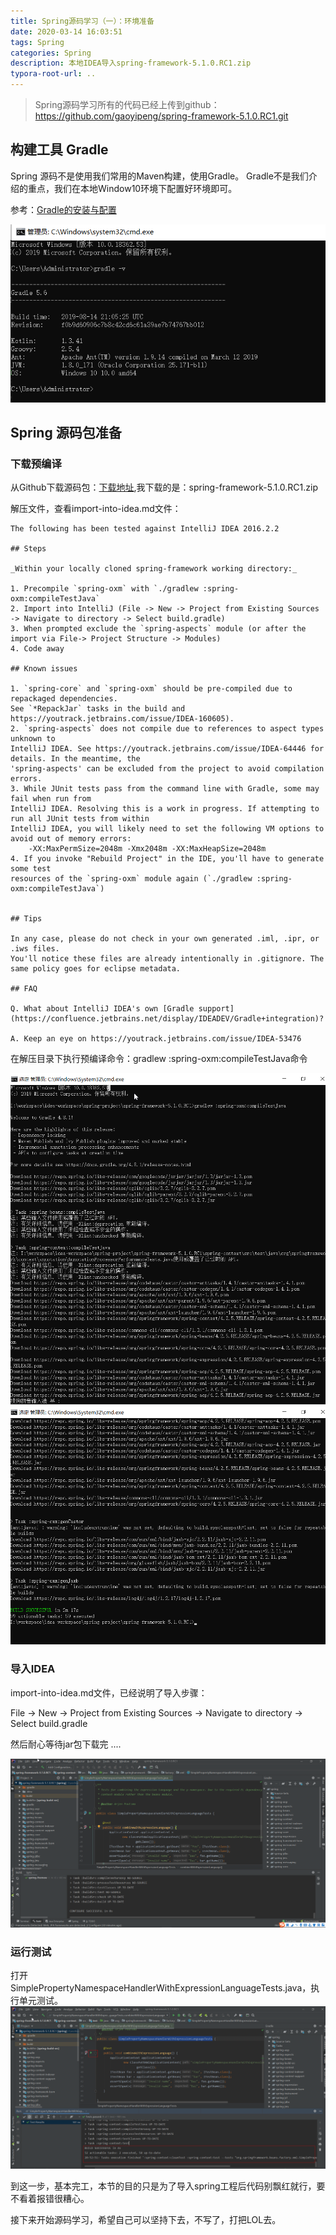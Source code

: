 ```yaml
---
title: Spring源码学习（一）：环境准备
date: 2020-03-14 16:03:51
tags: Spring
categories: Spring
description: 本地IDEA导入spring-framework-5.1.0.RC1.zip
typora-root-url: ..
---
```


> Spring源码学习所有的代码已经上传到github：https://github.com/gaoyipeng/spring-framework-5.1.0.RC1.git

## 构建工具 Gradle

Spring 源码不是使用我们常用的Maven构建，使用Gradle。 Gradle不是我们介绍的重点，我们在本地Window10环境下配置好环境即可。

参考：[Gradle的安装与配置](https://www.cnblogs.com/NyanKoSenSei/p/11458953.html)

![gradle-v.png](/images/spring/gradle-v.png)

## Spring 源码包准备

### 下载预编译

从Github下载源码包：[下载地址](https://github.com/spring-projects/spring-framework/archive/v5.1.0.RC1.zip),我下载的是：spring-framework-5.1.0.RC1.zip

解压文件，查看import-into-idea.md文件：
````
The following has been tested against IntelliJ IDEA 2016.2.2

## Steps

_Within your locally cloned spring-framework working directory:_

1. Precompile `spring-oxm` with `./gradlew :spring-oxm:compileTestJava`
2. Import into IntelliJ (File -> New -> Project from Existing Sources -> Navigate to directory -> Select build.gradle)
3. When prompted exclude the `spring-aspects` module (or after the import via File-> Project Structure -> Modules)
4. Code away

## Known issues

1. `spring-core` and `spring-oxm` should be pre-compiled due to repackaged dependencies.
See `*RepackJar` tasks in the build and https://youtrack.jetbrains.com/issue/IDEA-160605).
2. `spring-aspects` does not compile due to references to aspect types unknown to
IntelliJ IDEA. See https://youtrack.jetbrains.com/issue/IDEA-64446 for details. In the meantime, the
'spring-aspects' can be excluded from the project to avoid compilation errors.
3. While JUnit tests pass from the command line with Gradle, some may fail when run from
IntelliJ IDEA. Resolving this is a work in progress. If attempting to run all JUnit tests from within
IntelliJ IDEA, you will likely need to set the following VM options to avoid out of memory errors:
    -XX:MaxPermSize=2048m -Xmx2048m -XX:MaxHeapSize=2048m
4. If you invoke "Rebuild Project" in the IDE, you'll have to generate some test
resources of the `spring-oxm` module again (`./gradlew :spring-oxm:compileTestJava`)    


## Tips

In any case, please do not check in your own generated .iml, .ipr, or .iws files.
You'll notice these files are already intentionally in .gitignore. The same policy goes for eclipse metadata.

## FAQ

Q. What about IntelliJ IDEA's own [Gradle support](https://confluence.jetbrains.net/display/IDEADEV/Gradle+integration)?

A. Keep an eye on https://youtrack.jetbrains.com/issue/IDEA-53476

````
在解压目录下执行预编译命令：gradlew :spring-oxm:compileTestJava命令

![init-project.png](/images/spring/init-project.png)
![init-project1.png](/images/spring/init-project1.png)


### 导入IDEA

import-into-idea.md文件，已经说明了导入步骤：

File -> New -> Project from Existing Sources -> Navigate to directory -> Select build.gradle

然后耐心等待jar包下载完 ....

![spring-idea.png](/images/spring/spring-idea.png)


### 运行测试

打开SimplePropertyNamespaceHandlerWithExpressionLanguageTests.java，执行单元测试。
![init-test.png](/images/spring/init-test.png)

到这一步，基本完工，本节的目的只是为了导入spring工程后代码别飘红就行，要不看着报错很糟心。


接下来开始源码学习，希望自己可以坚持下去，不写了，打把LOL去。
